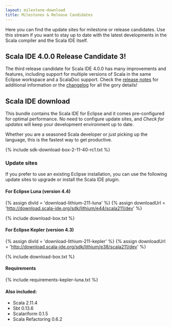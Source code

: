 ```yaml
---
layout: milestone-download
title: Milestones & Release Candidates
---
```


Here you can find the update sites for milestone or release candidates. Use this stream if you want to stay
up to date with the latest developments in the Scala compiler and the Scala IDE itself.

## Scala IDE 4.0.0 Release Candidate 3!

The third release candidate for Scala IDE 4.0.0 has many improvements and features, including support for multiple versions of Scala in the same Eclipse workspace and a ScalaDoc support. Check the [release notes](/blog/release-notes-4.0.0-RC1.html) for additional information or the [changelog](/docs/changelog.html) for all the gory details!

## Scala IDE download

This bundle contains the Scala IDE for Eclipse and it comes pre-configured
for optimal performance. No need to configure update sites, and *Check for updates* will keep your
development environment up to date.

Whether you are a seasoned Scala developer or just picking up the language, this is the fastest way to get productive.

{% include sdk-download-box-2-11-40-rc1.txt %}


### Update sites

If you prefer to use an existing Eclipse installation, you can use the following update sites to upgrade or install the Scala IDE plugin.

#### For Eclipse Luna (version 4.4)

{% assign divId = 'download-lithium-211-luna' %}
{% assign downloadUrl = 'http://download.scala-ide.org/sdk/lithium/e44/scala211/dev' %}

{% include download-box.txt %}


#### For Eclipse Kepler (version 4.3)

{% assign divId = 'download-lithium-211-kepler' %}
{% assign downloadUrl = 'http://download.scala-ide.org/sdk/lithium/e38/scala211/dev' %}

{% include download-box.txt %}

#### Requirements
{% include requirements-kepler-luna.txt %}


#### Also included:

* Scala 2.11.4
* Sbt 0.13.6
* Scalariform 0.1.5
* Scala Refactoring 0.6.2

[luna]: https://projects.eclipse.org/releases/luna
